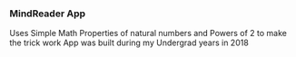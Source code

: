 ### MindReader App
Uses Simple Math Properties of natural numbers and Powers of 2 to make the trick work
App was built during my Undergrad years in 2018

![]()
